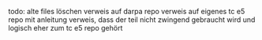 todo:
    alte files löschen
    verweis auf darpa repo
    verweis auf eigenes tc e5 repo mit anleitung
    verweis, dass der teil nicht zwingend gebraucht wird und logisch eher zum tc e5 repo gehört
